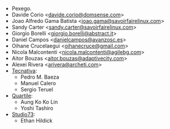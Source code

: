 - Pexego.
- Davide Corio \<<davide.corio@domsense.com>\>
- Joao Alfredo Gama Batista \<<joao.gama@savoirfairelinux.com>\>
- Sandy Carter \<<sandy.carter@savoirfairelinux.com>\>
- Giorgio Borelli \<<giorgio.borelli@abstract.it>\>
- Daniel Campos \<<danielcampos@avanzosc.es>\>
- Oihane Crucelaegui \<<oihanecruce@gmail.com>\>
- Nicola Malcontenti \<<nicola.malcontenti@agilebg.com>\>
- Aitor Bouzas \<<aitor.bouzas@adaptivecity.com>\>
- Alexei Rivera \<<arivera@archeti.com>\>
- [Tecnativa](https://www.tecnativa.com):
  - Pedro M. Baeza
  - Manuel Calero
  - Sergio Teruel
- [Quartile](https://www.quartile.co):
  - Aung Ko Ko Lin
  - Yoshi Tashiro
- [Studio73](https://www.studio73.es):
  - Ethan Hildick

